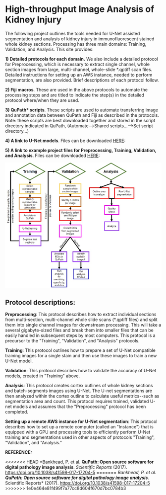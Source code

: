 # High-throughput Image Analysis of Kidney Injury

The following project outlines the tools needed for U-Net assisted segmentation and analysis of kidney injury in immunofluorescent stained whole kidney sections. Processing has three main domains: Training, Validation, and Analysis. This site provides:

**1) Detailed protocols for each domain.** We also include a detailed protocol for Preprocessing, which is necessary to extract single channel, whole section images from large, multi-channel, whole-slide \*.qptiff scan files. Detailed instructions for setting up an AWS instance, needed to perform segmentation, are also provided. Brief descriptions of each protocol follow.

**2) Fiji macros**. These are used in the above protocols to automate the processing steps and are titled to indicate the step(s) in the detailed protocol where/when they are used.

**3) QuPath\* scripts**. These scripts are used to automate transferring image and annotation data between QuPath and Fiji as described in the protocols. Note: these scripts are best downloaded together and stored in the script directory indicated in QuPath, (Automate--\>Shared scripts...--\>Set script directory...)

**4) A link to U-Net models**. Files can be downloaded [HERE](https://www.dropbox.com/sh/5exs7womm3l0466/AACiRo31HIvzROJ9TIdIG4naa?dl=0):

**5) A link to example project files for Preprocessing, Training, Validation, and Analysis**. Files can be downloaded [HERE](https://www.dropbox.com/sh/5exs7womm3l0466/AACiRo31HIvzROJ9TIdIG4naa?dl=0):

![](images/Overview%20Map.jpg)

## **Protocol descriptions:**

**Preprocessing**: This protocol describes how to extract individual sections from multi-section, multi-channel whole slide scans (\*.qptiff files) and split them into single channel images for downstream processing. This will take a several gigabyte-sized files and break them into smaller files that can be easily handled in subsequent steps by most computers. This protocol is a precursor to the "Training", "Validation", and "Analysis" protocols.

**Training**: This protocol outlines how to prepare a set of U-Net compatible training images for a single stain and then use these images to train a new U-Net model.

**Validation**: This protocol describes how to validate the accuracy of U-Net models, created in "Training" above.

**Analysis**: This protocol creates cortex outlines of whole kidney sections and batch-segments images using U-Net. The U-net segmentations are then analyzed within the cortex outline to calculate useful metrics--such as segmentation area and count. This protocol requires trained, validated U-net models and assumes that the "Preprocessing" protocol has been completed.

**Setting up a remote AWS instance for U-Net segmentation**: This protocol describes how to set up a remote computer (called an "Instance") that is equipped with a GPU and processing tools to efficiently perform U-Net training and segmentations used in other aspects of protocols "Training", "Validation", and "Analysis."

**REFERENCE:**

\<\<\<\<\<\<\< HEAD \*Bankhead, P. et al. **QuPath: Open source software for digital pathology image analysis**. *Scientific Reports* (2017). <https://doi.org/10.1038/s41598-017-17204-5> ======= *Bankhead, P. et al. **QuPath: Open source software for digital pathology image analysis**.* Scientific Reports\* (2017). <https://doi.org/10.1038/s41598-017-17204-5> \>\>\>\>\>\>\> 1e0e464e81f499f7a77cc8d604f670d7bc0784b3
